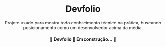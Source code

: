 <h1 align="center">Devfolio</h1>
<p align="center">Projeto usado para mostra todo conhecimento técnico na prática, buscando posicionamento como um desenvolvedor acima da média.</p>

<h4 align="center"> 
	🚧  Devfolio 🚀 Em construção...  🚧
</h4>
